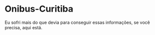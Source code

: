 # Onibus-Curitiba
Eu sofri mais do que devia para conseguir essas informações, se você precisa, aqui está.
